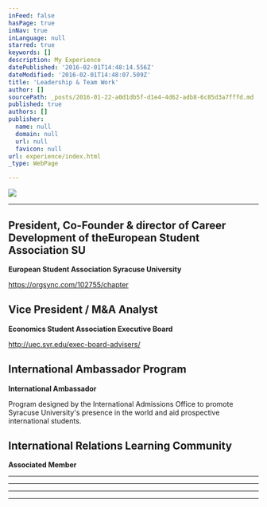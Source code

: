 ```yaml
---
inFeed: false
hasPage: true
inNav: true
inLanguage: null
starred: true
keywords: []
description: My Experience
datePublished: '2016-02-01T14:48:14.556Z'
dateModified: '2016-02-01T14:48:07.509Z'
title: 'Leadership & Team Work'
author: []
sourcePath: _posts/2016-01-22-a0d1db5f-d1e4-4d62-adb8-6c85d3a7fffd.md
published: true
authors: []
publisher:
  name: null
  domain: null
  url: null
  favicon: null
url: experience/index.html
_type: WebPage

---
```

![](https://s3-us-west-2.amazonaws.com/the-grid-img/p/218bb90f18898479a8167d7edbf3334eb5ba8d4e.png)

****

## President, Co-Founder & director of Career Development of theEuropean Student Association SU

**European Student Association Syracuse University**

https://orgsync.com/102755/chapter

## Vice President / M&A Analyst

**Economics Student Association Executive Board**

http://uec.syr.edu/exec-board-advisers/

## International Ambassador Program

**International Ambassador**

Program designed by the International Admissions Office to promote Syracuse University's presence in the world and aid prospective international students.

## International Relations Learning Community

**Associated Member**

****

****

****

****